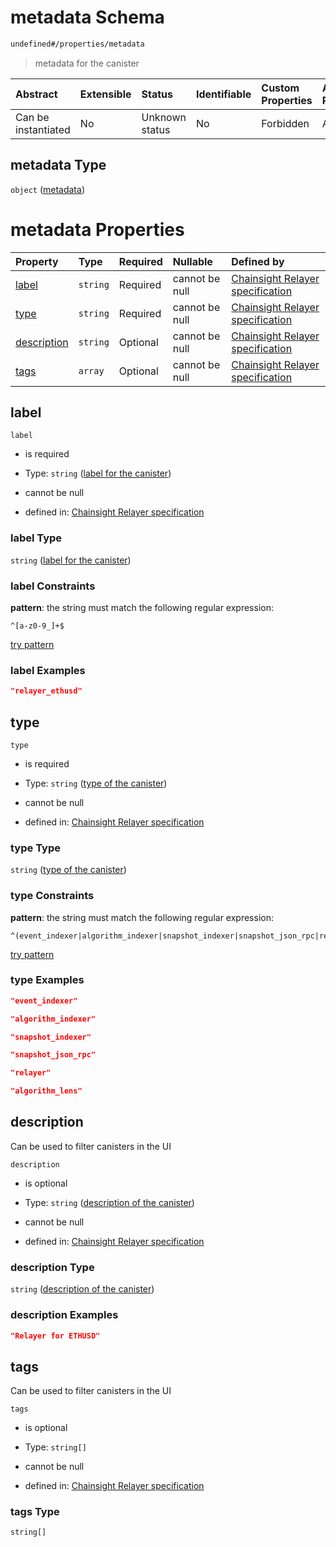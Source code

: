 # metadata Schema

```txt
undefined#/properties/metadata
```



> metadata for the canister

| Abstract            | Extensible | Status         | Identifiable | Custom Properties | Additional Properties | Access Restrictions | Defined In                                                      |
| :------------------ | :--------- | :------------- | :----------- | :---------------- | :-------------------- | :------------------ | :-------------------------------------------------------------- |
| Can be instantiated | No         | Unknown status | No           | Forbidden         | Allowed               | none                | [relayer.json\*](../../out/relayer.json "open original schema") |

## metadata Type

`object` ([metadata](relayer-properties-metadata.md))

# metadata Properties

| Property                    | Type     | Required | Nullable       | Defined by                                                                                                                                                        |
| :-------------------------- | :------- | :------- | :------------- | :---------------------------------------------------------------------------------------------------------------------------------------------------------------- |
| [label](#label)             | `string` | Required | cannot be null | [Chainsight Relayer specification](relayer-properties-metadata-properties-label-for-the-canister.md "undefined#/properties/metadata/properties/label")            |
| [type](#type)               | `string` | Required | cannot be null | [Chainsight Relayer specification](relayer-properties-metadata-properties-type-of-the-canister.md "undefined#/properties/metadata/properties/type")               |
| [description](#description) | `string` | Optional | cannot be null | [Chainsight Relayer specification](relayer-properties-metadata-properties-description-of-the-canister.md "undefined#/properties/metadata/properties/description") |
| [tags](#tags)               | `array`  | Optional | cannot be null | [Chainsight Relayer specification](relayer-properties-metadata-properties-tags-for-the-canister.md "undefined#/properties/metadata/properties/tags")              |

## label



`label`

*   is required

*   Type: `string` ([label for the canister](relayer-properties-metadata-properties-label-for-the-canister.md))

*   cannot be null

*   defined in: [Chainsight Relayer specification](relayer-properties-metadata-properties-label-for-the-canister.md "undefined#/properties/metadata/properties/label")

### label Type

`string` ([label for the canister](relayer-properties-metadata-properties-label-for-the-canister.md))

### label Constraints

**pattern**: the string must match the following regular expression:&#x20;

```regexp
^[a-z0-9_]+$
```

[try pattern](https://regexr.com/?expression=%5E%5Ba-z0-9_%5D%2B%24 "try regular expression with regexr.com")

### label Examples

```json
"relayer_ethusd"
```

## type



`type`

*   is required

*   Type: `string` ([type of the canister](relayer-properties-metadata-properties-type-of-the-canister.md))

*   cannot be null

*   defined in: [Chainsight Relayer specification](relayer-properties-metadata-properties-type-of-the-canister.md "undefined#/properties/metadata/properties/type")

### type Type

`string` ([type of the canister](relayer-properties-metadata-properties-type-of-the-canister.md))

### type Constraints

**pattern**: the string must match the following regular expression:&#x20;

```regexp
^(event_indexer|algorithm_indexer|snapshot_indexer|snapshot_json_rpc|relayer|algorithm_lens)$
```

[try pattern](https://regexr.com/?expression=%5E\(event_indexer%7Calgorithm_indexer%7Csnapshot_indexer%7Csnapshot_json_rpc%7Crelayer%7Calgorithm_lens\)%24 "try regular expression with regexr.com")

### type Examples

```json
"event_indexer"
```

```json
"algorithm_indexer"
```

```json
"snapshot_indexer"
```

```json
"snapshot_json_rpc"
```

```json
"relayer"
```

```json
"algorithm_lens"
```

## description

Can be used to filter canisters in the UI

`description`

*   is optional

*   Type: `string` ([description of the canister](relayer-properties-metadata-properties-description-of-the-canister.md))

*   cannot be null

*   defined in: [Chainsight Relayer specification](relayer-properties-metadata-properties-description-of-the-canister.md "undefined#/properties/metadata/properties/description")

### description Type

`string` ([description of the canister](relayer-properties-metadata-properties-description-of-the-canister.md))

### description Examples

```json
"Relayer for ETHUSD"
```

## tags

Can be used to filter canisters in the UI

`tags`

*   is optional

*   Type: `string[]`

*   cannot be null

*   defined in: [Chainsight Relayer specification](relayer-properties-metadata-properties-tags-for-the-canister.md "undefined#/properties/metadata/properties/tags")

### tags Type

`string[]`

